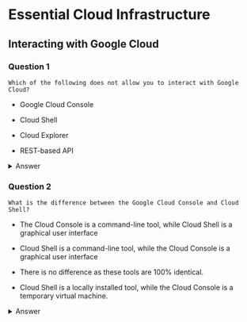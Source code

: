 # Essential Cloud Infrastructure

## Interacting with Google Cloud

### Question 1

`Which of the following does not allow you to interact with Google Cloud?`

- Google Cloud Console

- Cloud Shell

- Cloud Explorer

- REST-based API

<details>
    <summary>Answer</summary>

    - Cloud Explorer

    > There are four ways you can interact with Google Cloud: There’s the Cloud Console, Cloud Shell and the Cloud SDK, the APIs, and the Cloud Mobile App. The
    Cloud Explorer is not a Google Cloud tool.

</details>

### Question 2

`What is the difference between the Google Cloud Console and Cloud Shell?`

- The Cloud Console is a command-line tool, while Cloud Shell is a graphical user interface

- Cloud Shell is a command-line tool, while the Cloud Console is a graphical user interface

- There is no difference as these tools are 100% identical.

- Cloud Shell is a locally installed tool, while the Cloud Console is a temporary virtual machine.

<details>
    <summary>Answer</summary>

    - Cloud Shell is a command-line tool, while the Cloud Console is a graphical user interface

    > The Cloud Console is a graphical user interface and Cloud Shell is a command-line tool. Both tools allow you to interact with Google Cloud. Even though the
    Cloud Console can do things Cloud Shell can't do and vice-versa, don’t think of them as alternatives, but think of them as one extremely flexible and powerful
    interface.
</details>